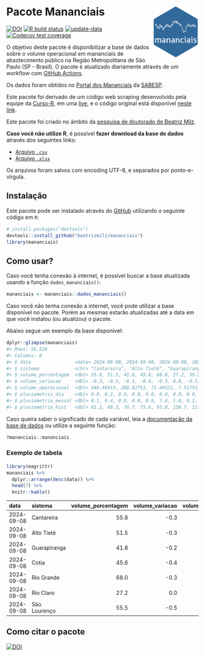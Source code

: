 
<!-- README.md is generated from README.Rmd. Please edit that file -->

# Pacote Mananciais <img src="man/figures/hexlogo.png" align="right" width = "120px"/>

<!-- badges: start -->

[![DOI](https://zenodo.org/badge/DOI/10.5281/zenodo.4733056.svg)](https://doi.org/10.5281/zenodo.4733056)
[![R build
status](https://github.com/beatrizmilz/mananciais/workflows/R-CMD-check/badge.svg)](https://github.com/beatrizmilz/mananciais/actions)
[![update-data](https://github.com/beatrizmilz/mananciais/actions/workflows/2-update_data.yaml/badge.svg)](https://github.com/beatrizmilz/mananciais/actions/workflows/2-update_data.yaml)
[![Codecov test
coverage](https://codecov.io/gh/beatrizmilz/mananciais/branch/master/graph/badge.svg)](https://codecov.io/gh/beatrizmilz/mananciais?branch=master)
<!-- badges: end -->

O objetivo deste pacote é disponibilizar a base de dados sobre o volume
operacional em mananciais de abastecimento público na Região
Metropolitana de São Paulo (SP - Brasil). O pacote é atualizado
diariamente através de um workflow com [GitHub
Actions](https://github.com/beatrizmilz/mananciais/actions).

Os dados foram obtidos no [Portal dos
Mananciais](http://mananciais.sabesp.com.br/Situacao) da
[SABESP](http://site.sabesp.com.br/site/Default.aspx).

Este pacote foi derivado de um código web scraping desenvolvido pela
equipe da [Curso-R](https://www.curso-r.com/), em uma
[live](https://youtu.be/jvZIxrMmOcQ), e o código original está
disponível [neste
link](https://github.com/curso-r/lives/blob/master/drafts/20200730_scraper_sabesp.R).

Este pacote foi criado no âmbito da [pesquisa de doutorado de Beatriz
Milz](https://beatrizmilz.github.io/tese/).

**Caso você não utilize R**, é possível **fazer download da base de
dados** através dos seguintes links:

- [Arquivo
  `.csv`](https://github.com/beatrizmilz/mananciais/raw/master/inst/extdata/mananciais.csv)
- [Arquivo
  `.xlsx`](https://github.com/beatrizmilz/mananciais/blob/master/inst/extdata/mananciais.xlsx?raw=true)

Os arquivos foram salvos com encoding UTF-8, e separados por
ponto-e-vírgula.

## Instalação

Este pacote pode ser instalado através do [GitHub](https://github.com/)
utilizando o seguinte código em `R`:

``` r
# install.packages("devtools")
devtools::install_github("beatrizmilz/mananciais")
library(mananciais)
```

## Como usar?

Caso você tenha conexão à internet, é possível buscar a base atualizada
usando a função `dados_mananciais()`:

``` r
mananciais <- mananciais::dados_mananciais() 
```

Caso você não tenha conexão à internet, você pode utilizar a base
disponível no pacote. Porém as mesmas estarão atualizadas até a data em
que você instalou (ou atualizou) o pacote.

Abaixo segue um exemplo da base disponível:

``` r
dplyr::glimpse(mananciais)
#> Rows: 56,520
#> Columns: 8
#> $ data                <date> 2024-09-08, 2024-09-08, 2024-09-08, 2024-09-08, 2…
#> $ sistema             <chr> "Cantareira", "Alto Tietê", "Guarapiranga", "Cotia…
#> $ volume_porcentagem  <dbl> 55.8, 51.5, 41.8, 45.6, 68.0, 27.2, 55.5, 56.1, 51…
#> $ volume_variacao     <dbl> -0.3, -0.3, -0.2, -0.4, -0.3, 0.0, -0.5, -0.2, -0.…
#> $ volume_operacional  <dbl> 548.40415, 288.82751, 71.49521, 7.51753, 76.30448,…
#> $ pluviometria_dia    <dbl> 0.0, 0.2, 0.0, 0.0, 0.0, 0.0, 0.0, 0.0, 0.0, 0.0, …
#> $ pluviometria_mensal <dbl> 0.1, 0.4, 0.0, 0.0, 0.8, 7.4, 1.0, 0.1, 0.2, 0.0, …
#> $ pluviometria_hist   <dbl> 81.2, 60.3, 76.7, 75.6, 93.0, 138.7, 111.7, 81.2, …
```

Caso queira saber o significado de cada variável, leia a [documentação
da base de
dados](https://beatrizmilz.github.io/mananciais/reference/mananciais.html)
ou utilize a seguinte função:

``` r
?mananciais::mananciais
```

### Exemplo de tabela

``` r
library(magrittr)
mananciais %>% 
  dplyr::arrange(desc(data)) %>% 
  head(7) %>%
  knitr::kable()
```

| data       | sistema      | volume_porcentagem | volume_variacao | volume_operacional | pluviometria_dia | pluviometria_mensal | pluviometria_hist |
|:-----------|:-------------|-------------------:|----------------:|-------------------:|-----------------:|--------------------:|------------------:|
| 2024-09-08 | Cantareira   |               55.8 |            -0.3 |          548.40415 |              0.0 |                 0.1 |              81.2 |
| 2024-09-08 | Alto Tietê   |               51.5 |            -0.3 |          288.82751 |              0.2 |                 0.4 |              60.3 |
| 2024-09-08 | Guarapiranga |               41.8 |            -0.2 |           71.49521 |              0.0 |                 0.0 |              76.7 |
| 2024-09-08 | Cotia        |               45.6 |            -0.4 |            7.51753 |              0.0 |                 0.0 |              75.6 |
| 2024-09-08 | Rio Grande   |               68.0 |            -0.3 |           76.30448 |              0.0 |                 0.8 |              93.0 |
| 2024-09-08 | Rio Claro    |               27.2 |             0.0 |            3.71631 |              0.0 |                 7.4 |             138.7 |
| 2024-09-08 | São Lourenço |               55.5 |            -0.5 |           49.27048 |              0.0 |                 1.0 |             111.7 |

## Como citar o pacote

[![DOI](https://zenodo.org/badge/DOI/10.5281/zenodo.4733056.svg)](https://doi.org/10.5281/zenodo.4733056)
